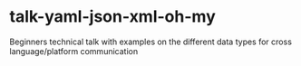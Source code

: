 # talk-yaml-json-xml-oh-my
Beginners technical talk with examples on the different data types for cross language/platform communication
